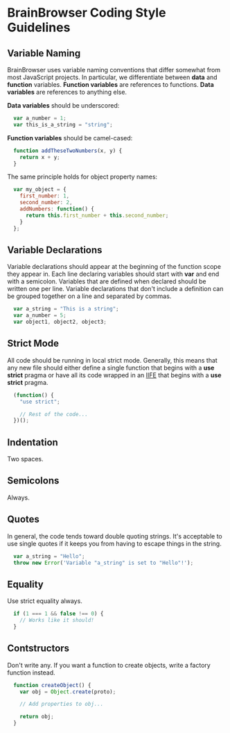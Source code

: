 BrainBrowser Coding Style Guidelines
====================================

Variable Naming
---------------

BrainBrowser uses variable naming conventions that differ somewhat from most JavaScript projects. In particular, we differentiate between **data** and **function** variables. **Function variables** are references to functions. **Data variables** are references to anything else.

**Data variables** should be underscored:

```JavaScript
  var a_number = 1;
  var this_is_a_string = "string";
```

**Function variables** should be camel-cased:

```JavaScript
  function addTheseTwoNumbers(x, y) {
    return x + y;
  }
```

The same principle holds for object property names:

```JavaScript
  var my_object = {
    first_number: 1,
    second_number: 2,
    addNumbers: function() {
      return this.first_number + this.second_number;
    }
  };
```

Variable Declarations
---------------------

Variable declarations should appear at the beginning of the function scope they appear in. Each line declaring variables should start with **var** and end with a semicolon. Variables that are defined when declared should be written one per line. Variable declarations that don't include a definition can be grouped together on a line and separated by commas. 

```JavaScript
  var a_string = "This is a string";
  var a_number = 5;
  var object1, object2, object3;
```

Strict Mode
-----------

All code should be running in local strict mode. Generally, this means that any new file should either define a single function that begins with a **use strict** pragma or have all its code wrapped in an [IIFE](http://en.wikipedia.org/wiki/Immediately-invoked_function_expression) that begins with a **use strict** pragma.

```JavaScript
  (function() {
    "use strict";

    // Rest of the code...
  })();
``` 

Indentation
-----------

Two spaces.

Semicolons
----------

Always.

Quotes
------

In general, the code tends toward double quoting strings. It's acceptable to use single quotes if it keeps you from having to escape things in the string.

```JavaScript
  var a_string = "Hello";
  throw new Error('Variable "a_string" is set to "Hello"!');
```

Equality
--------

Use strict equality always.

```JavaScript
  if (1 === 1 && false !== 0) {
    // Works like it should!
  }
```

Contstructors
----------------------

Don't write any. If you want a function to create objects, write a factory function instead.

```JavaScript
  function createObject() {
    var obj = Object.create(proto);

    // Add properties to obj...

    return obj;
  }
```


